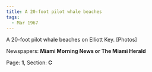```yaml
---  
title: A 20-foot pilot whale beaches  
tags:  
  - Mar 1967  
---  
```

  
A 20-foot pilot whale beaches on Elliott Key. [Photos]  
  
Newspapers: **Miami Morning News or The Miami Herald**  
  
Page: **1**, Section: **C** 
